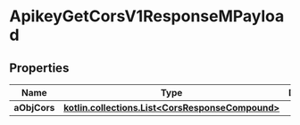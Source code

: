 
# ApikeyGetCorsV1ResponseMPayload

## Properties
Name | Type | Description | Notes
------------ | ------------- | ------------- | -------------
**aObjCors** | [**kotlin.collections.List&lt;CorsResponseCompound&gt;**](CorsResponseCompound.md) |  | 



